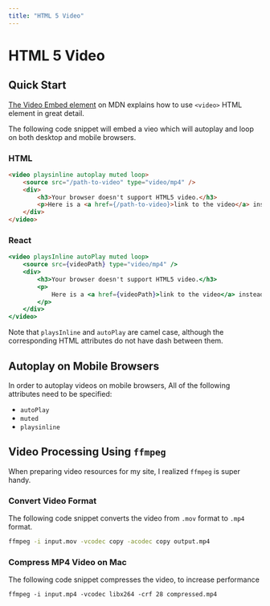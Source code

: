 ```yaml
---
title: "HTML 5 Video"
---
```


# HTML 5 Video

## Quick Start

[The Video Embed element](https://developer.mozilla.org/en-US/docs/Web/HTML/Element/video) on MDN explains how to use `<video>` HTML element in great detail.

The following code snippet will embed a vieo which will autoplay and loop on both desktop and mobile browsers.

### HTML

```html
<video playsinline autoplay muted loop>
    <source src="/path-to-video" type="video/mp4" />
    <div>
        <h3>Your browser doesn't support HTML5 video.</h3>
        <p>Here is a <a href={/path-to-video}>link to the video</a> instead.</p>
    </div>
</video>
```

### React

```jsx
<video playsInline autoPlay muted loop>
    <source src={videoPath} type="video/mp4" />
    <div>
        <h3>Your browser doesn't support HTML5 video.</h3>
        <p>
            Here is a <a href={videoPath}>link to the video</a> instead.
        </p>
    </div>
</video>
```

Note that `playsInline` and `autoPlay` are camel case, although the corresponding HTML attributes do not have dash between them.

## Autoplay on Mobile Browsers

In order to autoplay videos on mobile browsers, All of the following attributes need to be specified:

-   `autoPlay`
-   `muted`
-   `playsinline`

## Video Processing Using `ffmpeg`

When preparing video resources for my site, I realized `ffmpeg` is super handy.

### Convert Video Format

The following code snippet converts the video from `.mov` format to `.mp4` format.

```bash
ffmpeg -i input.mov -vcodec copy -acodec copy output.mp4
```

### Compress MP4 Video on Mac

The following code snippet compresses the video, to increase performance

```
ffmpeg -i input.mp4 -vcodec libx264 -crf 28 compressed.mp4
```
